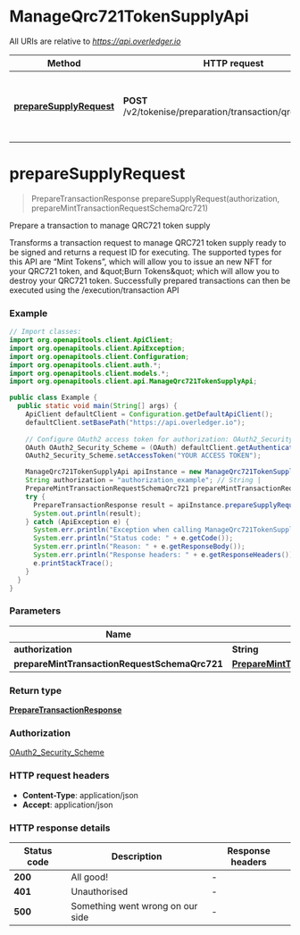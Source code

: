 # ManageQrc721TokenSupplyApi

All URIs are relative to *https://api.overledger.io*

Method | HTTP request | Description
------------- | ------------- | -------------
[**prepareSupplyRequest**](ManageQrc721TokenSupplyApi.md#prepareSupplyRequest) | **POST** /v2/tokenise/preparation/transaction/qrc721/supply | Prepare a transaction to manage QRC721 token supply


<a name="prepareSupplyRequest"></a>
# **prepareSupplyRequest**
> PrepareTransactionResponse prepareSupplyRequest(authorization, prepareMintTransactionRequestSchemaQrc721)

Prepare a transaction to manage QRC721 token supply

Transforms a transaction request to manage QRC721 token supply ready to be signed and returns a request ID for executing. The supported types for this API are “Mint Tokens”, which will allow you to issue an new NFT for your QRC721 token, and \&quot;Burn Tokens\&quot; which will allow you to destroy your QRC721 token. Successfully prepared transactions can then be executed using the /execution/transaction API

### Example
```java
// Import classes:
import org.openapitools.client.ApiClient;
import org.openapitools.client.ApiException;
import org.openapitools.client.Configuration;
import org.openapitools.client.auth.*;
import org.openapitools.client.models.*;
import org.openapitools.client.api.ManageQrc721TokenSupplyApi;

public class Example {
  public static void main(String[] args) {
    ApiClient defaultClient = Configuration.getDefaultApiClient();
    defaultClient.setBasePath("https://api.overledger.io");
    
    // Configure OAuth2 access token for authorization: OAuth2_Security_Scheme
    OAuth OAuth2_Security_Scheme = (OAuth) defaultClient.getAuthentication("OAuth2_Security_Scheme");
    OAuth2_Security_Scheme.setAccessToken("YOUR ACCESS TOKEN");

    ManageQrc721TokenSupplyApi apiInstance = new ManageQrc721TokenSupplyApi(defaultClient);
    String authorization = "authorization_example"; // String | 
    PrepareMintTransactionRequestSchemaQrc721 prepareMintTransactionRequestSchemaQrc721 = new PrepareMintTransactionRequestSchemaQrc721(); // PrepareMintTransactionRequestSchemaQrc721 | 
    try {
      PrepareTransactionResponse result = apiInstance.prepareSupplyRequest(authorization, prepareMintTransactionRequestSchemaQrc721);
      System.out.println(result);
    } catch (ApiException e) {
      System.err.println("Exception when calling ManageQrc721TokenSupplyApi#prepareSupplyRequest");
      System.err.println("Status code: " + e.getCode());
      System.err.println("Reason: " + e.getResponseBody());
      System.err.println("Response headers: " + e.getResponseHeaders());
      e.printStackTrace();
    }
  }
}
```

### Parameters

Name | Type | Description  | Notes
------------- | ------------- | ------------- | -------------
 **authorization** | **String**|  |
 **prepareMintTransactionRequestSchemaQrc721** | [**PrepareMintTransactionRequestSchemaQrc721**](PrepareMintTransactionRequestSchemaQrc721.md)|  |

### Return type

[**PrepareTransactionResponse**](PrepareTransactionResponse.md)

### Authorization

[OAuth2_Security_Scheme](../README.md#OAuth2_Security_Scheme)

### HTTP request headers

 - **Content-Type**: application/json
 - **Accept**: application/json

### HTTP response details
| Status code | Description | Response headers |
|-------------|-------------|------------------|
**200** | All good! |  -  |
**401** | Unauthorised |  -  |
**500** | Something went wrong on our side |  -  |

